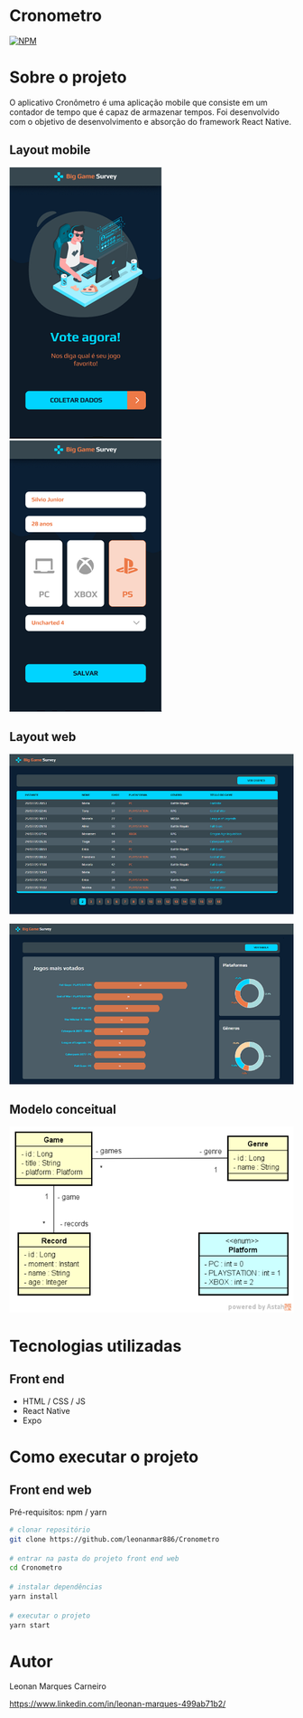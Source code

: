# Cronometro 
[![NPM](https://img.shields.io/npm/l/react)](https://github.com/leonanmar886/Cronometro/blob/main/LICENSE) 

# Sobre o projeto

O aplicativo Cronômetro é uma aplicação mobile que consiste em um contador de tempo que é capaz de armazenar tempos. Foi desenvolvido com o objetivo de desenvolvimento e absorção do framework React Native.

## Layout mobile
![Mobile 1](https://github.com/acenelio/assets/raw/main/sds1/mobile1.png) ![Mobile 2](https://github.com/acenelio/assets/raw/main/sds1/mobile2.png)

## Layout web
![Web 1](https://github.com/acenelio/assets/raw/main/sds1/web1.png)

![Web 2](https://github.com/acenelio/assets/raw/main/sds1/web2.png)

## Modelo conceitual
![Modelo Conceitual](https://github.com/acenelio/assets/raw/main/sds1/modelo-conceitual.png)

# Tecnologias utilizadas
## Front end
- HTML / CSS / JS 
- React Native
- Expo

# Como executar o projeto

## Front end web
Pré-requisitos: npm / yarn

```bash
# clonar repositório
git clone https://github.com/leonanmar886/Cronometro

# entrar na pasta do projeto front end web
cd Cronometro

# instalar dependências
yarn install

# executar o projeto
yarn start
```

# Autor

Leonan Marques Carneiro

https://www.linkedin.com/in/leonan-marques-499ab71b2/

